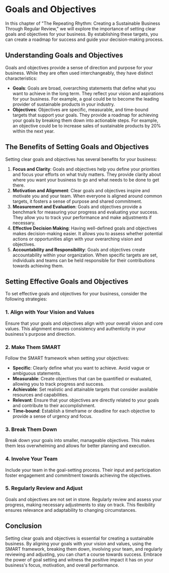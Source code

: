# Goals and Objectives

In this chapter of "The Repeating Rhythm: Creating a Sustainable Business Through Regular Review," we will explore the importance of setting clear goals and objectives for your business. By establishing these targets, you can create a roadmap for success and guide your decision-making process.

## Understanding Goals and Objectives

Goals and objectives provide a sense of direction and purpose for your business. While they are often used interchangeably, they have distinct characteristics:

- **Goals**: Goals are broad, overarching statements that define what you want to achieve in the long term. They reflect your vision and aspirations for your business. For example, a goal could be to become the leading provider of sustainable products in your industry.
- **Objectives**: Objectives are specific, measurable, and time-bound targets that support your goals. They provide a roadmap for achieving your goals by breaking them down into actionable steps. For example, an objective could be to increase sales of sustainable products by 20% within the next year.

## The Benefits of Setting Goals and Objectives

Setting clear goals and objectives has several benefits for your business:

1. **Focus and Clarity**: Goals and objectives help you define your priorities and focus your efforts on what truly matters. They provide clarity about where you want your business to go and what needs to be done to get there.
2. **Motivation and Alignment**: Clear goals and objectives inspire and motivate you and your team. When everyone is aligned around common targets, it fosters a sense of purpose and shared commitment.
3. **Measurement and Evaluation**: Goals and objectives provide a benchmark for measuring your progress and evaluating your success. They allow you to track your performance and make adjustments if necessary.
4. **Effective Decision Making**: Having well-defined goals and objectives makes decision-making easier. It allows you to assess whether potential actions or opportunities align with your overarching vision and objectives.
5. **Accountability and Responsibility**: Goals and objectives create accountability within your organization. When specific targets are set, individuals and teams can be held responsible for their contributions towards achieving them.

## Setting Effective Goals and Objectives

To set effective goals and objectives for your business, consider the following strategies:

### 1\. Align with Your Vision and Values

Ensure that your goals and objectives align with your overall vision and core values. This alignment ensures consistency and authenticity in your business's purpose and direction.

### 2\. Make Them SMART

Follow the SMART framework when setting your objectives:

- **Specific**: Clearly define what you want to achieve. Avoid vague or ambiguous statements.
- **Measurable**: Create objectives that can be quantified or evaluated, allowing you to track progress and success.
- **Achievable**: Set realistic and attainable targets that consider available resources and capabilities.
- **Relevant**: Ensure that your objectives are directly related to your goals and contribute to their accomplishment.
- **Time-bound**: Establish a timeframe or deadline for each objective to provide a sense of urgency and focus.

### 3\. Break Them Down

Break down your goals into smaller, manageable objectives. This makes them less overwhelming and allows for better planning and execution.

### 4\. Involve Your Team

Include your team in the goal-setting process. Their input and participation foster engagement and commitment towards achieving the objectives.

### 5\. Regularly Review and Adjust

Goals and objectives are not set in stone. Regularly review and assess your progress, making necessary adjustments to stay on track. This flexibility ensures relevance and adaptability to changing circumstances.

## Conclusion

Setting clear goals and objectives is essential for creating a sustainable business. By aligning your goals with your vision and values, using the SMART framework, breaking them down, involving your team, and regularly reviewing and adjusting, you can chart a course towards success. Embrace the power of goal setting and witness the positive impact it has on your business's focus, motivation, and overall performance.
